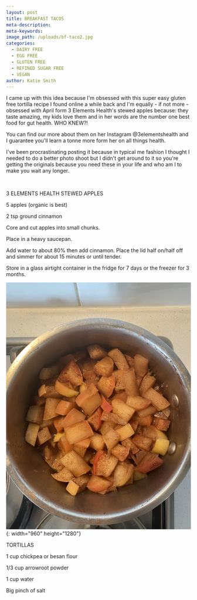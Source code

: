 ```yaml
---
layout: post
title: BREAKFAST TACOS
meta-description:
meta-keywords:
image_path: /uploads/bf-taco2.jpg
categories:
  - DAIRY FREE
  - EGG FREE
  - GLUTEN FREE
  - REFINED SUGAR FREE
  - VEGAN
author: Katie Smith
---
```


I came up with this idea because I'm obsessed with this super easy gluten free tortilla recipe I found online a while back and I'm equally - if not more - obsessed with April form 3 Elements Health's stewed apples because: they taste amazing, my kids love them and in her words are the number one best food for gut health. WHO KNEW?\!

You can find our more about them on her Instagram @3elementshealth and I guarantee you'll learn a tonne more form her on all things health.

I've been procrastinating posting it because in typical me fashion I thought I needed to do a better photo shoot but I didn't get around to it so you're getting the originals because you need these in your life and who am I to make you wait any longer.

&nbsp;

3 ELEMENTS HEALTH STEWED APPLES

5 apples (organic is best)

2 tsp ground cinnamon

Core and cut apples into small chunks.

Place in a heavy saucepan.

Add water to about 80% then add cinnamon. Place the lid half on/half off and simmer for about 15 minutes or until tender.

Store in a glass airtight container in the fridge for 7 days or the freezer for 3 months.

![](/uploads/apple.jpg){: width="960" height="1280"}

TORTILLAS

1 cup chickpea or besan flour

1/3 cup arrowroot powder

1 cup water

Big pinch of salt

&nbsp;
